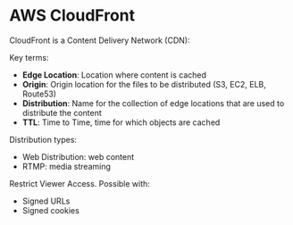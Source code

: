 # AWS CloudFront

CloudFront is a Content Delivery Network (CDN):

Key terms:

- **Edge Location**: Location where content is cached
- **Origin**: Origin location for the files to be distributed (S3, EC2, ELB, Route53)
- **Distribution**: Name for the collection of edge locations that are used to distribute the content
- **TTL**: Time to Time, time for which objects are cached

Distribution types:

- Web Distribution: web content
- RTMP: media streaming

Restrict Viewer Access. Possible with:

- Signed URLs
- Signed cookies
